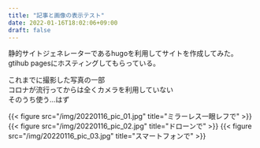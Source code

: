 ```yaml
---
title: "記事と画像の表示テスト"
date: 2022-01-16T18:02:06+09:00
draft: false
---
```


静的サイトジェネレーターであるhugoを利用してサイトを作成してみた。  
gtihub pagesにホスティングしてもらっている。  

これまでに撮影した写真の一部  
コロナが流行ってからは全くカメラを利用していない  
そのうち使う...はず  

{{< figure src="/img/20220116_pic_01.jpg" title="ミラーレス一眼レフで" >}}
{{< figure src="/img/20220116_pic_02.jpg" title="ドローンで" >}}
{{< figure src="/img/20220116_pic_03.jpg" title="スマートフォンで" >}}


